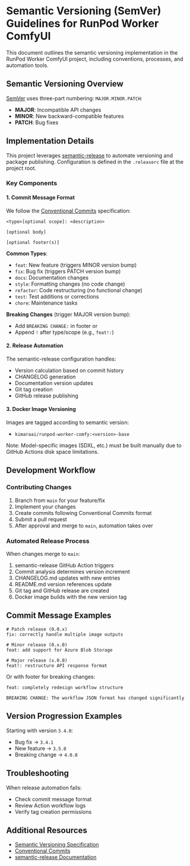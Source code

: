 # Semantic Versioning (SemVer) Guidelines for RunPod Worker ComfyUI

This document outlines the semantic versioning implementation in the RunPod Worker ComfyUI project, including conventions, processes, and automation tools.

## Semantic Versioning Overview

[SemVer](https://semver.org/) uses three-part numbering: `MAJOR.MINOR.PATCH`:

- **MAJOR**: Incompatible API changes
- **MINOR**: New backward-compatible features
- **PATCH**: Bug fixes

## Implementation Details

This project leverages [semantic-release](https://github.com/semantic-release/semantic-release) to automate versioning and package publishing. Configuration is defined in the `.releaserc` file at the project root.

### Key Components

#### 1. Commit Message Format

We follow the [Conventional Commits](https://www.conventionalcommits.org/) specification:

```
<type>[optional scope]: <description>

[optional body]

[optional footer(s)]
```

**Common Types**:
- `feat`: New feature (triggers MINOR version bump)
- `fix`: Bug fix (triggers PATCH version bump)
- `docs`: Documentation changes
- `style`: Formatting changes (no code change)
- `refactor`: Code restructuring (no functional change)
- `test`: Test additions or corrections
- `chore`: Maintenance tasks

**Breaking Changes** (trigger MAJOR version bump):
- Add `BREAKING CHANGE:` in footer or
- Append `!` after type/scope (e.g., `feat!:`)

#### 2. Release Automation

The semantic-release configuration handles:
- Version calculation based on commit history
- CHANGELOG generation
- Documentation version updates
- Git tag creation
- GitHub release publishing

#### 3. Docker Image Versioning

Images are tagged according to semantic version:
- `kimaraai/runpod-worker-comfy:<version>-base`

Note: Model-specific images (SDXL, etc.) must be built manually due to GitHub Actions disk space limitations.

## Development Workflow

### Contributing Changes

1. Branch from `main` for your feature/fix
2. Implement your changes
3. Create commits following Conventional Commits format
4. Submit a pull request
5. After approval and merge to `main`, automation takes over

### Automated Release Process

When changes merge to `main`:

1. semantic-release GitHub Action triggers
2. Commit analysis determines version increment
3. CHANGELOG.md updates with new entries
4. README.md version references update
5. Git tag and GitHub release are created
6. Docker image builds with the new version tag

## Commit Message Examples

```
# Patch release (0.0.x)
fix: correctly handle multiple image outputs

# Minor release (0.x.0)
feat: add support for Azure Blob Storage

# Major release (x.0.0)
feat!: restructure API response format
```

Or with footer for breaking changes:

```
feat: completely redesign workflow structure

BREAKING CHANGE: The workflow JSON format has changed significantly
```

## Version Progression Examples

Starting with version `3.4.0`:
- Bug fix → `3.4.1`
- New feature → `3.5.0`
- Breaking change → `4.0.0`

## Troubleshooting

When release automation fails:

- Check commit message format
- Review Action workflow logs
- Verify tag creation permissions

## Additional Resources

- [Semantic Versioning Specification](https://semver.org/)
- [Conventional Commits](https://www.conventionalcommits.org/)
- [semantic-release Documentation](https://semantic-release.gitbook.io/semantic-release/)